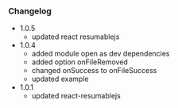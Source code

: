 ### Changelog
- 1.0.5
    - updated react resumablejs
- 1.0.4
    - added module open as dev dependencies
    - added option onFileRemoved
    - changed onSuccess to onFileSuccess
    - updated example
- 1.0.1
    - updated react-resumablejs